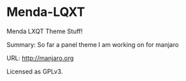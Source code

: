 Menda-LQXT
==========

Menda LXQT Theme Stuff!

Summary: So far a panel theme I am working on for manjaro

URL: http://manjaro.org

Licensed as GPLv3.
